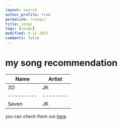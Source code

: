 ```yaml
---
layout: search
author_profile: true
permalink: /songs/
title: songs
tags: [songs]
modified: 9-11-2023
comments: false
---
```



# my song recommendation

| Name    | Artist |
|---------|--------|
|3D       | JK     |
|---------|--------|
|Seven    |JK      |

you can check them out [here](https://open.spotify.com).






